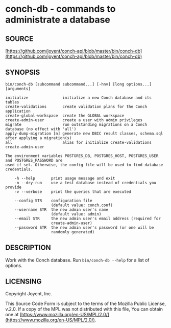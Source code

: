 # conch-db - commands to administrate a database

## SOURCE

[https://github.com/joyent/conch-api/blob/master/bin/conch-db](https://github.com/joyent/conch-api/blob/master/bin/conch-db)

## SYNOPSIS

```
bin/conch-db [subcommand subcommand...] [-hnv] [long options...] [arguments]

initialize               initialize a new Conch database and its tables
create-validations       create validation plans for the Conch application
create-global-workspace  create the GLOBAL workspace
create-admin-user        create a user with admin privileges
migrate                  run outstanding migrations on a Conch database (no effect with 'all')
apply-dump-migration [n] generate new DBIC result classes, schema.sql after applying a migration(s)
all                      alias for initialize create-validations create-admin-user

The environment variables POSTGRES_DB, POSTGRES_HOST, POSTGRES_USER and POSTGRES_PASSWORD are
used if set. Otherwise, the config file will be used to find database credentials.

    -h --help       print usage message and exit
    -n --dry-run    use a test database instead of credentials you provide
    -v --verbose    print the queries that are executed

    --config STR    configuration file
                    (default value: conch.conf)
    --username STR  the new admin user's name
                    (default value: admin)
    --email STR     the new admin user's email address (required for
                    create-admin-user)
    --password STR  the new admin user's password (or one will be
                    randomly generated)
```

## DESCRIPTION

Work with the Conch database. Run `bin/conch-db --help` for a list of options.

## LICENSING

Copyright Joyent, Inc.

This Source Code Form is subject to the terms of the Mozilla Public License,
v.2.0. If a copy of the MPL was not distributed with this file, You can obtain
one at [https://www.mozilla.org/en-US/MPL/2.0/](https://www.mozilla.org/en-US/MPL/2.0/).
